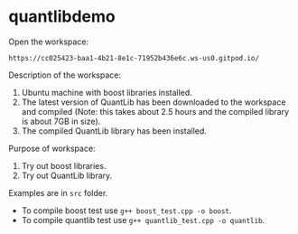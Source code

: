 # quantlibdemo

Open the workspace:

    https://cc025423-baa1-4b21-8e1c-71952b436e6c.ws-us0.gitpod.io/

Description of the workspace:

1. Ubuntu machine with boost libraries installed.
2. The latest version of QuantLib has been downloaded to the workspace and compiled (Note: this takes about 2.5 hours and the compiled library is about 7GB in size).
3. The compiled QuantLib library has been installed.

Purpose of workspace:

1. Try out boost libraries.
2. Try out QuantLib library.

Examples are in ``src`` folder.

* To compile boost test use ``g++ boost_test.cpp -o boost``.
* To compile quantlib test use ``g++ quantlib_test.cpp -o quantlib``.